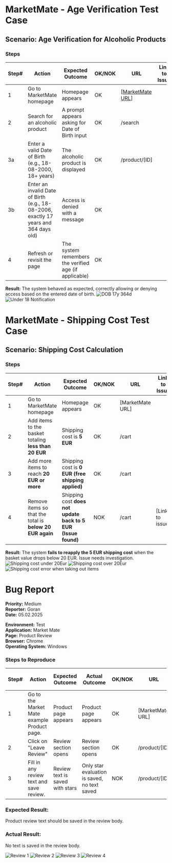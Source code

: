 
# MarketMate - Age Verification Test Case  

## Scenario: Age Verification for Alcoholic Products  

### Steps  

| Step# | Action | Expected Outcome | OK/NOK | URL | Link to Issue |  
|-------|--------|-----------------|--------|-----|--------------|  
| 1 | Go to MarketMate homepage | Homepage appears | OK | [[MarketMate URL](https://grocerymate.masterschool.com/store)] | |  
| 2 | Search for an alcoholic product | A prompt appears asking for Date of Birth input | OK | /search | |  
| 3a | Enter a valid Date of Birth (e.g., 18-08-2000, 18+ years) | The alcoholic product is displayed | OK | /product/[ID] | |  
| 3b | Enter an invalid Date of Birth (e.g., 18-08-2006, exactly 17 years and 364 days old) | Access is denied with a message | OK | | |  
| 4 | Refresh or revisit the page | The system remembers the verified age (if applicable) | OK | | |  

**Result:** The system behaved as expected, correctly allowing or denying access based on the entered date of birth.
![DOB 17y 364d](https://github.com/user-attachments/assets/6e1e6267-e2b0-4985-b1bb-ed3980e1a895)
![Under 18 Notification](https://github.com/user-attachments/assets/833a93d3-1e75-4958-b89a-e954acd3f2c7)





# MarketMate - Shipping Cost Test Case  

## Scenario: Shipping Cost Calculation  

### Steps  

| Step# | Action | Expected Outcome | OK/NOK | URL | Link to Issue |  
|-------|--------|-----------------|--------|-----|--------------|  
| 1 | Go to MarketMate homepage | Homepage appears | OK | [MarketMate URL] | |  
| 2 | Add items to the basket totaling **less than 20 EUR** | Shipping cost is **5 EUR** | OK | /cart | |  
| 3 | Add more items to reach **20 EUR or more** | Shipping cost is **0 EUR (free shipping applied)** | OK | /cart | |  
| 4 | Remove items so that the total is **below 20 EUR again** | Shipping cost **does not update back to 5 EUR (Issue found)** | NOK | /cart | [Link to issue] |  

**Result:** The system **fails to reapply the 5 EUR shipping cost** when the basket value drops below 20 EUR. Issue needs investigation.
![Shipping cost under 20Eur](https://github.com/user-attachments/assets/2ffa8f32-3429-4457-a033-b9a42f40aa3f)
![Shipping cost over 20Eur](https://github.com/user-attachments/assets/8a8b23b1-fbfe-4942-b8a7-fc5838c99346)
![Shipping cost error when taking out items](https://github.com/user-attachments/assets/6bbba49f-060d-4551-bc96-a306b52c7851)




# Bug Report  
**Priority:** Medium  
**Reporter:** Goran  
**Date:** 05.02.2025  

**Environment:** Test  
**Application:** Market Mate  
**Page:** Product Review  
**Browser:** Chrome  
**Operating System:** Windows  

### Steps to Reproduce  

| Step# | Action | Expected Outcome | Actual Outcome | OK/NOK | URL | Link to Issue |  
|-------|--------|-----------------|----------------|--------|-----|--------------|  
| 1 | Go to the Market Mate example Product page. | Product page appears | Product page appears | OK | [MarketMate URL] | |  
| 2 | Click on "Leave Review" | Review section opens | Review section opens | OK | /product/[ID] | |  
| 3 | Fill in any review text and save review. | Review text is saved with stars | Only star evaluation is saved, no text saved | NOK | /product/[ID] | [Link to issue] |  

### Expected Result:  
Product review text should be saved in the review body.

### Actual Result:  
No text is saved in the review body.


![Review 1](https://github.com/user-attachments/assets/a802242b-d7d8-4915-aab5-cd1e98f94fbd)
![Review 2](https://github.com/user-attachments/assets/1029bea2-4d18-470b-90d1-9d5b6e31057f)
![Review 3](https://github.com/user-attachments/assets/ca3dfb46-4048-49be-8629-758ebbf4327d)
![Review 4](https://github.com/user-attachments/assets/364a39e5-2799-4bc8-9464-214ab28e0f34)


